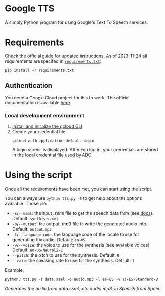 # Google TTS
A simply Python program for using Google's Text To Speech services.

# Requirements
Check the [official guide](https://cloud.google.com/text-to-speech/docs/libraries#client-libraries-install-python) for
updated instructions. As of 2023-11-24 all requirements are specifed in [`requirements.txt`](/requirements.txt):

```shell
pip install -r requirements.txt
```

## Authentication
You need a Google Cloud project for this to work. The official documentation is available
[here](https://cloud.google.com/docs/authentication/provide-credentials-adc#local-dev).

### Local development environment
1. [Install and initialize the gcloud CLI](https://cloud.google.com/sdk/docs/install)
2. Create your credential file:
   ```
   gcloud auth application-default login
   ```
   A login screen is displayed. After you log in, your credentials are stored in the [local credential file used by ADC](https://cloud.google.com/docs/authentication/application-default-credentials#personal ).

# Using the script
Once all the requirements have been met, you can start using the script.

You can always use `python tts.py -h` to get help about the options available. Those are:
- `-s`/`--ssml`: the input _.ssml_ file to get the speech data from (see [docs](https://cloud.google.com/text-to-speech/docs/ssml)).
  Default: `synthesis.xml`
- `-o`/`--output`: the output _.mp3_ file to write the generated audio into.
  Default: `output.mp3`
- `-l`/`--language-code`: the language code of the locale to use for generating the audio.
  Default: `en-US`
- `-v`/`--voice`: the voice to use for the synthesis (see [available voices](https://cloud.google.com/text-to-speech/docs/voices)).
  Default: `en-US-Neural2-C`
- `--pitch`: the pitch to use for the synthesis.
  Default: `0`
- `--rate`: the speaking rate to use for the synthesis.
  Default: `1`

Example:
```shell
python3 tts.py -s data.ssml -o audio.mp3 -l es-ES -v es-ES-Standard-B
```
_Generates the audio from data.ssml, into audio.mp3, in Spanish from Spain._
